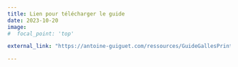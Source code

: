 ```yaml
---
title: Lien pour télécharger le guide
date: 2023-10-20
image:
#  focal_point: 'top'

external_link: "https://antoine-guiguet.com/ressources/GuideGallesPrintemps.pdf"

---
```



<!--more-->

